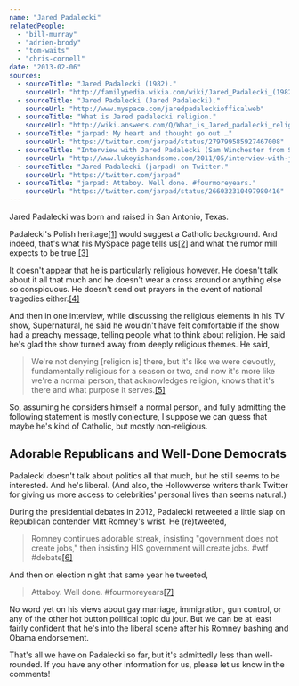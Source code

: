 ```yaml
---
name: "Jared Padalecki"
relatedPeople:
  - "bill-murray"
  - "adrien-brody"
  - "tom-waits"
  - "chris-cornell"
date: "2013-02-06"
sources:
  - sourceTitle: "Jared Padalecki (1982)."
    sourceUrl: "http://familypedia.wikia.com/wiki/Jared_Padalecki_(1982)"
  - sourceTitle: "Jared Padalecki (Jared Padalecki)."
    sourceUrl: "http://www.myspace.com/jaredpadaleckiofficalweb"
  - sourceTitle: "What is Jared padalecki religion."
    sourceUrl: "http://wiki.answers.com/Q/What_is_Jared_padalecki_religion"
  - sourceTitle: "jarpad: My heart and thought go out …"
    sourceUrl: "https://twitter.com/jarpad/status/279799585927467008"
  - sourceTitle: "Interview with Jared Padalecki (Sam Winchester from Supernatural)."
    sourceUrl: "http://www.lukeyishandsome.com/2011/05/interview-with-jared-padalecki-sam.html"
  - sourceTitle: "Jared Padalecki (jarpad) on Twitter."
    sourceUrl: "https://twitter.com/jarpad"
  - sourceTitle: "jarpad: Attaboy. Well done. #fourmoreyears."
    sourceUrl: "https://twitter.com/jarpad/status/266032310497980416"
---
```


Jared Padalecki was born and raised in San Antonio, Texas.

Padalecki's Polish heritage<a class="source-citation" href="http://familypedia.wikia.com/wiki/Jared_Padalecki_(1982)" title="Jared Padalecki (1982).">[1]</a> would suggest a Catholic background. And indeed, that's what his MySpace page tells us<a class="source-citation" href="http://www.myspace.com/jaredpadaleckiofficalweb" title="Jared Padalecki (Jared Padalecki).">[2]</a> and what the rumor mill expects to be true.<a class="source-citation" href="http://wiki.answers.com/Q/What_is_Jared_padalecki_religion" title="What is Jared padalecki religion.">[3]</a>

It doesn't appear that he is particularly religious however. He doesn't talk about it all that much and he doesn't wear a cross around or anything else so conspicuous. He doesn't send out prayers in the event of national tragedies either.<a class="source-citation" href="https://twitter.com/jarpad/status/279799585927467008" title="jarpad: My heart and thought go out …">[4]</a>

And then in one interview, while discussing the religious elements in his TV show, Supernatural, he said he wouldn't have felt comfortable if the show had a preachy message, telling people what to think about religion. He said he's glad the show turned away from deeply religious themes. He said,

>We're not denying [religion is] there, but it's like we were devoutly, fundamentally religious for a season or two, and now it's more like we're a normal person, that acknowledges religion, knows that it's there and what purpose it serves.<a class="source-citation" href="http://www.lukeyishandsome.com/2011/05/interview-with-jared-padalecki-sam.html" title="Interview with Jared Padalecki (Sam Winchester from Supernatural).">[5]</a>

So, assuming he considers himself a normal person, and fully admitting the following statement is mostly conjecture, I suppose we can guess that maybe he's kind of Catholic, but mostly non-religious.


## Adorable Republicans and Well-Done Democrats

Padalecki doesn't talk about politics all that much, but he still seems to be interested. And he's liberal. (And also, the Hollowverse writers thank Twitter for giving us more access to celebrities' personal lives than seems natural.)

During the presidential debates in 2012, Padalecki retweeted a little slap on Republican contender Mitt Romney's wrist. He (re)tweeted,

>Romney continues adorable streak, insisting "government does not create jobs," then insisting HIS government will create jobs. #wtf #debate<a class="source-citation" href="https://twitter.com/jarpad" title="Jared Padalecki (jarpad) on Twitter.">[6]</a>

And then on election night that same year he tweeted,

>Attaboy. Well done. #fourmoreyears<a class="source-citation" href="https://twitter.com/jarpad/status/266032310497980416" title="jarpad: Attaboy. Well done. #fourmoreyears.">[7]</a>

No word yet on his views about gay marriage, immigration, gun control, or any of the other hot button political topic du jour. But we can be at least fairly confident that he's into the liberal scene after his Romney bashing and Obama endorsement.

That's all we have on Padalecki so far, but it's admittedly less than well-rounded. If you have any other information for us, please let us know in the comments!